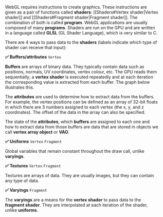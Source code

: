 WebGL requires instructions to create graphics. These instructions are given as a pair of functions called **shaders**: [[Shaders#Vertex shader|Vertex shader]] and [[Shaders#Fragment shader|Fragment shader]]. The combination of both is called **program**. WebGL applications are usually composed of many **programs**.  Shaders are run on the GPU and are written in a language called **GLSL** (GL Shader Language), which is very similar to C. 

There are 4 ways to pass data to the **shaders** (labels indicate which type of shader can receive that input):

**✅ Buffers/attributes** ` Vertex `

**Buffers** are arrays of binary data. They typically contain data such as positions, normals, UV coordinates, vertex colour, etc. The GPU reads them sequentially; a **vertex shader** is executed repeatedly and at each iteration the corresponding value is extracted from each buffer. The graph below illustrates this.

The **attributes** are used to determine how to extract data from the buffers. For example, the vertex positions can be defined as an array of 32-bit floats in which there are 3 numbers assigned to each vertex (the x, y, and z coordinates). The offset of the data in the array can also be specified.

The state of the **attributes**, which **buffers** are assigned to each one and how to extract data from those buffers are data that are stored in objects we call **vertex array object** or **VAO**.

**✅ Uniforms** ` Vertex ` ` Fragment `

Global variables that remain constant throughout the draw call, unlike **varyings**.

**✅ Textures** ` Vertex ` ` Fragment `

Textures are arrays of data. They are usually images, but they can contain any type of data.

**✅ Varyings** ` Fragment `

The **varyings** are a means for the **vertex shader** to pass data to the **fragment shader**. They are interpolated at each iteration of the shader, unlike **uniforms**. 
